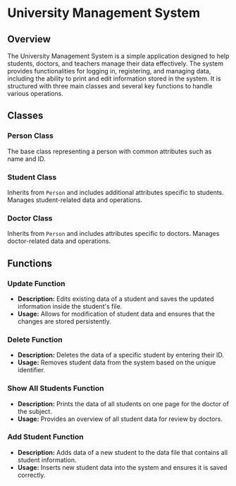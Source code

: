 

# University Management System

## Overview

The University Management System is a simple application designed to help students, doctors, and teachers manage their data effectively. The system provides functionalities for logging in, registering, and managing data, including the ability to print and edit information stored in the system. It is structured with three main classes and several key functions to handle various operations.

## Classes

### Person Class

The base class representing a person with common attributes such as name and ID.

### Student Class

Inherits from `Person` and includes additional attributes specific to students. Manages student-related data and operations.

### Doctor Class

Inherits from `Person` and includes attributes specific to doctors. Manages doctor-related data and operations.

## Functions

### Update Function

- **Description:** Edits existing data of a student and saves the updated information inside the student's file.
- **Usage:** Allows for modification of student data and ensures that the changes are stored persistently.

### Delete Function

- **Description:** Deletes the data of a specific student by entering their ID.
- **Usage:** Removes student data from the system based on the unique identifier.

### Show All Students Function

- **Description:** Prints the data of all students on one page for the doctor of the subject.
- **Usage:** Provides an overview of all student data for review by doctors.

### Add Student Function

- **Description:** Adds data of a new student to the data file that contains all student information.
- **Usage:** Inserts new student data into the system and ensures it is saved correctly.

